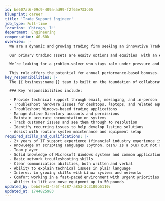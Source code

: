 ```yaml
---
id: be607a16-09c9-409a-ad99-f2f65e733c05
blueprint: career
title: 'Trade Support Engineer'
job_type: Full-time
location: 'Chicago, IL'
department: Engineering
compensation: 40-60k
overview: |-
  We are a dynamic and growing trading firm seeking an innovative Trade Support Engineer to join our team. This role is pivotal to our dual mission: developing cutting-edge automated trading strategies and commercializing our existing trading platforms and tools.

  Our primary trading assets are equity options and equities, with an exciting expansion into futures on the horizon. As a key member of our relatively small but rapidly expanding team, you will have the opportunity to make substantial contributions and experience significant upward mobility within the company. Your work will not only shape the future of our trading operations but also influence the evolution of our commercial products.

  We’re looking for a problem-solver who stays calm under pressure and is eager to grow their technical skills. The right candidate will strongly desire to deepen their knowledge of Linux and networking while providing exceptional support to our team. This is a unique chance to be part of a firm where individual efforts have a direct and meaningful impact.

  This role offers the potential for annual performance-based bonuses. If you're ready to join a high-impact team in a fast-paced, innovation-driven environment, we’d love to hear from you.
key_responsibilities: |-
  The {{ business:name }} team is built on the foundation of collaboration, diversity and innovation. We value critical thinkers, who are adapt at deep problem solving, and can endure a fast paced environment. We embrace individuals with grit, self-motivation, and those with the desire to experience and tackle the most difficult obstacles.

  ### Key responsibilities include:

  - Provide technical support through email, messaging, and in-person
  - Troubleshoot hardware issues for desktops, laptops, and related equipment
  - Troubleshoot Windows-based trading applications
  - Manage Active Directory accounts and permissions
  - Maintain accurate documentation on systems
  - Track customer issues and see them through to resolution
  - Identify recurring issues to help develop lasting solutions
  - Assist with routine system maintenance and equipment setup
required_skills_and_qualifications: |-
  - 2+ years of IT support experience (financial industry experience is a plus, but not required)
  - Knowledge of scripting languages (python, bash) is a plus but not required
  - Team player
  - Solid knowledge of Microsoft Windows systems and common applications
  - Basic network troubleshooting skills
  - Clear communication abilities, both written and verbal
  - Ability to explain technical issues in plain language
  - Interest in growing skills with Linux systems and networks
  - Comfort working in a fast-paced environment with urgent priorities
  - Ability to lift and move equipment up to 50 pounds
updated_by: bebd7e43-446f-4387-a853-3c3100b5110c
updated_at: 1744825983
---
```

